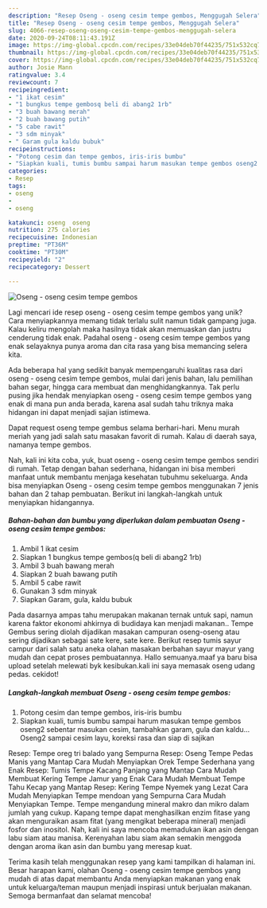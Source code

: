 ```yaml
---
description: "Resep Oseng - oseng cesim tempe gembos, Menggugah Selera"
title: "Resep Oseng - oseng cesim tempe gembos, Menggugah Selera"
slug: 4066-resep-oseng-oseng-cesim-tempe-gembos-menggugah-selera
date: 2020-09-24T08:11:43.191Z
image: https://img-global.cpcdn.com/recipes/33e04deb70f44235/751x532cq70/oseng-oseng-cesim-tempe-gembos-foto-resep-utama.jpg
thumbnail: https://img-global.cpcdn.com/recipes/33e04deb70f44235/751x532cq70/oseng-oseng-cesim-tempe-gembos-foto-resep-utama.jpg
cover: https://img-global.cpcdn.com/recipes/33e04deb70f44235/751x532cq70/oseng-oseng-cesim-tempe-gembos-foto-resep-utama.jpg
author: Josie Mann
ratingvalue: 3.4
reviewcount: 7
recipeingredient:
- "1 ikat cesim"
- "1 bungkus tempe gembosq beli di abang2 1rb"
- "3 buah bawang merah"
- "2 buah bawang putih"
- "5 cabe rawit"
- "3 sdm minyak"
- " Garam gula kaldu bubuk"
recipeinstructions:
- "Potong cesim dan tempe gembos, iris-iris bumbu"
- "Siapkan kuali, tumis bumbu sampai harum masukan tempe gembos oseng2 sebentar masukan cesim, tambahkan garam, gula dan kaldu... Oseng2 sampai cesim layu, koreksi rasa dan siap di sajikan"
categories:
- Resep
tags:
- oseng
- 
- oseng

katakunci: oseng  oseng 
nutrition: 275 calories
recipecuisine: Indonesian
preptime: "PT36M"
cooktime: "PT30M"
recipeyield: "2"
recipecategory: Dessert

---
```



![Oseng - oseng cesim tempe gembos](https://img-global.cpcdn.com/recipes/33e04deb70f44235/751x532cq70/oseng-oseng-cesim-tempe-gembos-foto-resep-utama.jpg)

Lagi mencari ide resep oseng - oseng cesim tempe gembos yang unik? Cara menyiapkannya memang tidak terlalu sulit namun tidak gampang juga. Kalau keliru mengolah maka hasilnya tidak akan memuaskan dan justru cenderung tidak enak. Padahal oseng - oseng cesim tempe gembos yang enak selayaknya punya aroma dan cita rasa yang bisa memancing selera kita.

Ada beberapa hal yang sedikit banyak mempengaruhi kualitas rasa dari oseng - oseng cesim tempe gembos, mulai dari jenis bahan, lalu pemilihan bahan segar, hingga cara membuat dan menghidangkannya. Tak perlu pusing jika hendak menyiapkan oseng - oseng cesim tempe gembos yang enak di mana pun anda berada, karena asal sudah tahu triknya maka hidangan ini dapat menjadi sajian istimewa.

Dapat request oseng tempe gembus selama berhari-hari. Menu murah meriah yang jadi salah satu masakan favorit di rumah. Kalau di daerah saya, namanya tempe gembos.


Nah, kali ini kita coba, yuk, buat oseng - oseng cesim tempe gembos sendiri di rumah. Tetap dengan bahan sederhana, hidangan ini bisa memberi manfaat untuk membantu menjaga kesehatan tubuhmu sekeluarga. Anda bisa menyiapkan Oseng - oseng cesim tempe gembos menggunakan 7 jenis bahan dan 2 tahap pembuatan. Berikut ini langkah-langkah untuk menyiapkan hidangannya.

<!--inarticleads1-->

##### Bahan-bahan dan bumbu yang diperlukan dalam pembuatan Oseng - oseng cesim tempe gembos:

1. Ambil 1 ikat cesim
1. Siapkan 1 bungkus tempe gembos(q beli di abang2 1rb)
1. Ambil 3 buah bawang merah
1. Siapkan 2 buah bawang putih
1. Ambil 5 cabe rawit
1. Gunakan 3 sdm minyak
1. Siapkan  Garam, gula, kaldu bubuk


Pada dasarnya ampas tahu merupakan makanan ternak untuk sapi, namun karena faktor ekonomi ahkirnya di budidaya kan menjadi makanan.. Tempe Gembus sering diolah dijadikan masakan campuran oseng-oseng atau sering dijadikan sebagai sate kere, sate kere. Berikut resep tumis sayur campur dari salah satu aneka olahan masakan berbahan sayur mayur yang mudah dan cepat proses pembuatannya. Hallo semuanya.maaf ya baru bisa upload setelah melewati byk kesibukan.kali ini saya memasak oseng udang pedas. cekidot! 

<!--inarticleads2-->

##### Langkah-langkah membuat Oseng - oseng cesim tempe gembos:

1. Potong cesim dan tempe gembos, iris-iris bumbu
1. Siapkan kuali, tumis bumbu sampai harum masukan tempe gembos oseng2 sebentar masukan cesim, tambahkan garam, gula dan kaldu... Oseng2 sampai cesim layu, koreksi rasa dan siap di sajikan


Resep: Tempe oreg tri balado yang Sempurna Resep: Oseng Tempe Pedas Manis yang Mantap Cara Mudah Menyiapkan Orek Tempe Sederhana yang Enak Resep: Tumis Tempe Kacang Panjang yang Mantap Cara Mudah Membuat Kering Tempe Jamur yang Enak Cara Mudah Membuat Tempe Tahu Kecap yang Mantap Resep: Kering Tempe Nyemek yang Lezat Cara Mudah Menyiapkan Tempe mendoan yang Sempurna Cara Mudah Menyiapkan Tempe. Tempe mengandung mineral makro dan mikro dalam jumlah yang cukup. Kapang tempe dapat menghasilkan enzim fitase yang akan menguraikan asam fitat (yang mengikat beberapa mineral) menjadi fosfor dan inositol. Nah, kali ini saya mencoba memadukan ikan asin dengan labu siam atau manisa. Kerenyahan labu siam akan semakin menggoda dengan aroma ikan asin dan bumbu yang meresap kuat. 

Terima kasih telah menggunakan resep yang kami tampilkan di halaman ini. Besar harapan kami, olahan Oseng - oseng cesim tempe gembos yang mudah di atas dapat membantu Anda menyiapkan makanan yang enak untuk keluarga/teman maupun menjadi inspirasi untuk berjualan makanan. Semoga bermanfaat dan selamat mencoba!
